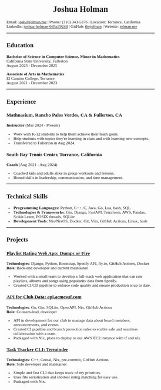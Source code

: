 # Joshua Holman
Email: <josh@jolman.me> | Phone: (310) 343-5376 | Location: Torrance, California  
LinkedIn: [joshua-holman-685a39244](https://linkedin.com/in/joshua-holman-685a39244) | GitHub: [thejolman](https://github.com/thejolman) | Website: [jolman.me](https://jolman.me)

---

## Education
**Bachelor of Science in Computer Science, Minor in Mathematics**  
California State University, Fullerton  
August 2023 - December 2025  

**Associate of Arts in Mathematics**  
El Camino College, Torrance  
August 2021 - December 2023

---

## Experience
### Mathnasium, Rancho Palos Verdes, CA & Fullerton, CA  
**Instructor** (Mar 2024 - Present)  

- Work with K-12 students to help them achieve their math goals.  
- Help students with topics they're learning in class and with learning new concepts.  
- Transferred to Fullerton in Aug 2024.  

### South Bay Tennis Center, Torrance, California
**Coach** (Aug 2021 - Aug 2024)  

- Coached kids and adults alike in group workouts and lessons.  
- Honed skills in leadership, communication, and time management.  

---

## Technical Skills
- **Programming Languages:** Python, C++, C, Java, Go, Lua, bash, SQL
- **Technologies & Frameworks**: Gin, Django, FastAPI, Terraform, AWS, Pandas, Scikit-Learn, POSIX threads, SQLite
- **Development Tools**: Nix/NixOS, Docker, Git, Vim, GitHub Actions, Linux, bash

---

## Projects
### [Playlist Rating Web App: Dumps or Fire](https://github.com/thejolman/dumps-or-fire)
**Technologies**: Django, Python, Bootstrap, Spotify API, fly.io, GitHub Actions, Docker  
**Role**: Back-end developer and current maintainer

- Worked with a small team to develop a full-stack web application that can rate playlists, albums and songs using popularity data from Spotify.
- Created CI/CD pipeline to enforce code quality and ensure production is up to date.

### [API for Club Data: api.acmcsuf.com](https://github.com/acmcsufoss)
**Technologies**: Go, Gin, SQLite, OpenAPI, Nix, GitHub Actions  
**Role**: Co team-lead, developer

- API in development for our club to manage data about board members, announcements, and events.
- Created CI pipeline and branch protection rules to enable safe and seamless collaboration with a team.
- Packaged with Nix, plans to deploy to our AWS EC2 instance with tf and nix.

### [Task Tracker CLI: Terminder](https://github.com/TheJolman/Terminder)
**Technologies**: C++, Cereal, Nix, pre-commit, GitHub Actions  
**Role**: Sole developer and maintainer

- Simple and fast CLI that keeps track of my priorities.
- Uses file serialization and shortest string matching for easy use.
- Packaged with Nix.


<style>
body {
    font-size: 70%;
    font-family: 'Calibri';
}
h1 {
    text-align: center;
}
</style>
